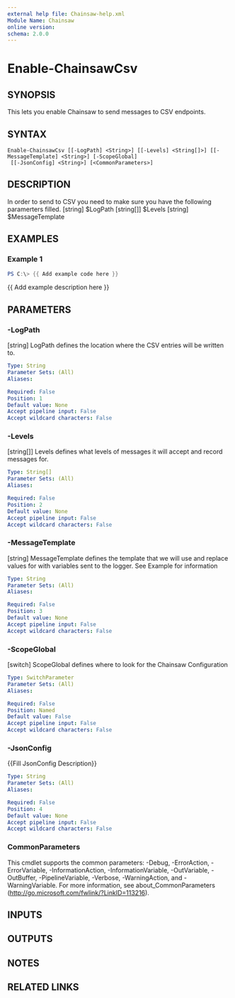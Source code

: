 ```yaml
---
external help file: Chainsaw-help.xml
Module Name: Chainsaw
online version:
schema: 2.0.0
---
```


# Enable-ChainsawCsv

## SYNOPSIS
This lets you enable Chainsaw to send messages to CSV endpoints.

## SYNTAX

```
Enable-ChainsawCsv [[-LogPath] <String>] [[-Levels] <String[]>] [[-MessageTemplate] <String>] [-ScopeGlobal]
 [[-JsonConfig] <String>] [<CommonParameters>]
```

## DESCRIPTION
In order to send to CSV you need to make sure you have the following paramerters filled.
\[string\]    $LogPath
\[string\[\]\]  $Levels
\[string\]    $MessageTemplate

## EXAMPLES

### Example 1
```powershell
PS C:\> {{ Add example code here }}
```

{{ Add example description here }}

## PARAMETERS

### -LogPath
\[string\] LogPath defines the location where the CSV entries will be written to.

```yaml
Type: String
Parameter Sets: (All)
Aliases:

Required: False
Position: 1
Default value: None
Accept pipeline input: False
Accept wildcard characters: False
```

### -Levels
\[string\[\]\] Levels defines what levels of messages it will accept and record messages for.

```yaml
Type: String[]
Parameter Sets: (All)
Aliases:

Required: False
Position: 2
Default value: None
Accept pipeline input: False
Accept wildcard characters: False
```

### -MessageTemplate
\[string\] MessageTemplate defines the template that we will use and replace values for with variables sent to the logger.
See Example for information

```yaml
Type: String
Parameter Sets: (All)
Aliases:

Required: False
Position: 3
Default value: None
Accept pipeline input: False
Accept wildcard characters: False
```

### -ScopeGlobal
\[switch\] ScopeGlobal defines where to look for the Chainsaw Configuration

```yaml
Type: SwitchParameter
Parameter Sets: (All)
Aliases:

Required: False
Position: Named
Default value: False
Accept pipeline input: False
Accept wildcard characters: False
```

### -JsonConfig
{{Fill JsonConfig Description}}

```yaml
Type: String
Parameter Sets: (All)
Aliases:

Required: False
Position: 4
Default value: None
Accept pipeline input: False
Accept wildcard characters: False
```

### CommonParameters
This cmdlet supports the common parameters: -Debug, -ErrorAction, -ErrorVariable, -InformationAction, -InformationVariable, -OutVariable, -OutBuffer, -PipelineVariable, -Verbose, -WarningAction, and -WarningVariable.
For more information, see about_CommonParameters (http://go.microsoft.com/fwlink/?LinkID=113216).

## INPUTS

## OUTPUTS

## NOTES

## RELATED LINKS
